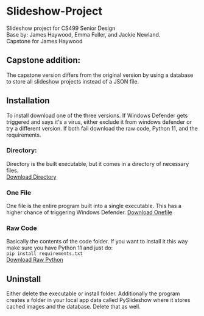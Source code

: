 # Slideshow-Project
Slideshow project for CS499 Senior Design  
Base by: James Haywood, Emma Fuller, and Jackie Newland.  
Capstone for James Haywood

## Capstone addition:
The capstone version differs from the original version by using a database to store all slideshow projects instead of a JSON file.

## Installation
To install download one of the three versions. If Windows Defender gets triggered and says it's a virus, either exclude it from windows defender or try a different version. If both fail download the raw code, Python 11, and the requirements.
### Directory:
Directory is the built executable, but it comes in a directory of necessary files.  
[Download Directory](https://www.dropbox.com/scl/fi/740a7tfrter22lklzbf34/PySlide.7z?rlkey=ap9yzl10lguyo8xkqactmc460&st=roq9h5ch&dl=0)

### One File
One file is the entire program built into a single executable. This has a higher chance of triggering Windows Defender.
[Download Onefile](https://www.dropbox.com/scl/fi/6l3ypk6zbbwevs4j62xli/Slideshow_Onefile_Capstone.7z?rlkey=dzea3sfofi2cxk2lhz64v3ukh&st=0j3nl3lv&dl=0)

### Raw Code
Basically the contents of the code folder. If you want to install it this way make sure you have Python 11 and just do:  
```pip install requirements.txt```  
[Download Raw Python](https://www.dropbox.com/scl/fi/t3q0uk1dxd28z5dpg5gc8/Slideshow_Raw_Capstone.7z?rlkey=5eliwtmcclfwik9qp9pmsqg4a&st=ebaipsvr&dl=0)

## Uninstall
Either delete the executable or install folder. Additionally the program creates a folder in your local app data called PySlideshow where it stores cached images and the database. Delete that as well.